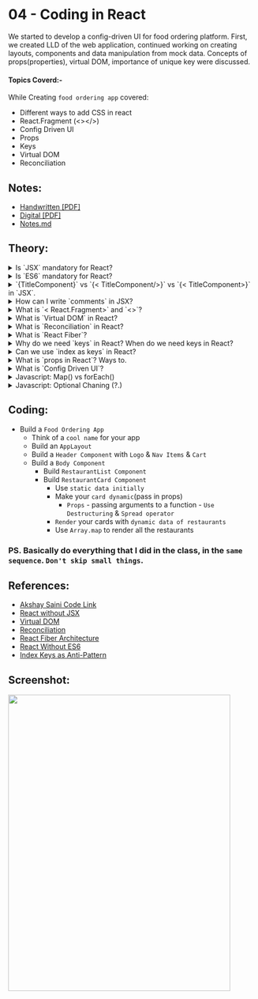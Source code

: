 # 04 - Coding in React

We started to develop a config-driven UI for food ordering platform. First, we created LLD of the web application, continued working on creating layouts, components and data manipulation from mock data. Concepts of props(properties), virtual DOM, importance of unique key were discussed.

#### Topics Coverd:-

While Creating `food ordering app` covered:

- Different ways to add CSS in react
- React.Fragment (<></>)
- Config Driven UI
- Props
- Keys
- Virtual DOM
- Reconciliation

## Notes:

- [Handwritten [PDF]](https://github.com/deltanode/react-playground/blob/main/00-React-Notes/Chapter%2004%20-%20Talk%20is%20Cheap%2C%20show%20me%20the%20code%20-%20HandWritten%20Notes.pdf)
- [Digital [PDF]](https://github.com/deltanode/react-playground/blob/main/00-React-Notes/Chapter%2004%20-%20Talk%20is%20Cheap%2C%20show%20me%20the%20code%20-%20Digital%20Notes.pdf)
- [Notes.md](https://github.com/deltanode/react-playground/blob/main/04-coding-in-react/notes.md)

## Theory:

<!-- *******************************-->
<details>
<summary>Is `JSX` mandatory for React?</summary><br>
<blockquote>

- No, Its not mandatory.
- `JSX` is not a requirement for using React. 
- Each JSX element is just syntactic sugar for calling `React.createElement(component, props, ...children)`. 
- So, anything you can do with JSX can also be done with just plain JavaScript.

</blockquote><br>
</details>

<!-- *******************************-->
<details>
<summary>Is `ES6` mandatory for React?</summary><br>
<blockquote>

ES6 is `not mandatory` for using React but it's highly recommended to use ES6. Any javascript expressions (pure js) can be used in JSX to render React elements. 

Currently, lot of React projects use ES6 features in React ecosystem, so it's better to have knowledge on ES6 features like modules, destructuring, spread operator, template literals, classes, map, filter and reduce array methods.

</blockquote><br>
</details>

<!-- *******************************-->
<details>
<summary>`{TitleComponent}` vs `{< TitleComponent/>}` vs `{< TitleComponent></ TitleComponent>}` in `JSX`.
</summary><br>
<blockquote>

```
{}  /* Curly braces { } are special syntax in JSX.
     * It is used to evaluate a JavaScript expression during compilation.
     * A JavaScript expression can be a variable, function, an object, or any code that resolves into a value.
     */

{TitleComponent}                        // It will give warning TitleComponent is a function componment, Not a React Element
{TitleComponent()}                      // this will render the TitleComponent (calling function expression as a Noraml Function)
{< TitleComponent/>}                    // this will render the TitleComponent (calling function expression using Self Closing Tag)
{< TitleComponent></ TitleComponent>}   // this will render the TitleComponent (calling function expression using Normal Tag)
```

_More_:

The Difference is stated below:

- `{TitleComponent}`: This value describes the `TitleComponent` as a javascript expression or a variable.
  The `{}` can embed a javascript expression or a variable inside it.
- `<TitleComponent/>` : This value represents a Component that is basically returning Some JSX value. In simple terms `TitleComponent` a function that is returning a JSX value.
  A component is written inside the `{<  />}` expression.
- `<TitleComponent></TitleComponent>` : `<TitleComponent />` and `<TitleComponent></TitleComponent>` are equivalent only when `< TitleComponent />` has no child components. The opening and closing tags are created to include the child components.

### Example

```
<TitleComponent>
    <FirstChildComponent />
    <SecondChildComponent />
    <ThirdChildComponent />
</TitleComponent>
```

OR

- `{ TitleComponent }` - This value in jsx is considered as jsx expression or variable. If no such variable is present, no output will be shown in the browser. Console throws the following warning

  ```
   index.js:1 Warning: Functions are not valid as a React child. This may happen if you return a Component instead of <Component /> from render. Or maybe you meant to call this function rather than return it.

  ```

- `{ <TitleComponent /> }` - This value in jsx is meant for rendering a component (i.e) function that return jsx. This is self closing tag.
- `{ <TitleComponent> </TitleComponent> }` - This is same as `{ <TitleComponent /> }` if there are no child inside TitleComponent. If there are children, then those values come inside `{ <TitleComponent>} ` and `</TitleComponent> }`.


</blockquote><br>
</details>

<!-- *******************************-->
<details>
<summary>How can I write `comments` in JSX?</summary><br>
<blockquote>

- Comments are written like anyother javascript code. 
- In javascript, we use `//` to comment a single line and `/*  */` to comment multiple lines. 
-  Similar, in jsx we enclose js code inside {} and hence comments are also enclosed within { } . 
- Only difference is for single line comment instead of `{//}` use `{/* */ }`


```
{// This is single line comment }

{/**
   *This is a
   * Multiline
   * Comment
   */
}
```
</blockquote><br>
</details>

<!-- *******************************-->
<details>
<summary>What is `< React.Fragment></ React.Fragment>` and `<></>`?</summary><br>
<blockquote>

- <></> is a shorthand of < React.Fragment></ React.Fragment>
- React gives us access to the `component` know as `React.Fragment`. It is exported from React library.
- React.Fragment is like a Empty tags.
- JSX only have one parent.
- We can't apply CSS Style on React.Fragment as it doesn't exist in HTML.

> `<React.Fragment></React.Fragment>` is a feature in React that allows you to return multiple elements from a React component by allowing you to group a list of children without adding extra nodes to the DOM.
`<></>` is the shorthand tag for `React.Fragment`. The only difference between them is that the shorthand version does not support the key attribute.

#### Example
```
return (
        <React.Fragment>
            <Header />
            <Navigation />
            <Main />
            <Footer />
        </React.Fragment>
    );

return (
        <>
            <Header />
            <Navigation />
            <Main />
            <Footer />
        </>
    );
```

_More_:-

**Each jsx element (component) can have only one parent.** This is because jsx element is converted to React.createElement(parent, props, ...children) before rendering in the DOM. 

But the common pattern in React is for a component to return multiple elements. So, for grouping, we can enclose them within `<div> </div>`. But there can be situations were `<div> </div>` should not be used. In such cases, Fragments can be used to group a list of children without adding extra nodes (like <div>) to the DOM.

The new, short syntax for declaring Fragment is empty tags `<> </>`. It can be used in the same way as any other element but it doesn't support keys or attributes. 

> __NOTE__: `What if React fires a key warning?`

> There will be cases where we might use Fragments while mapping a list of elements . And React will fire a key warning since every element must have a unique key. In such cases, `Keyed Fragments` can be used. key is the only attribute that can be passed to <React.Fragment></React.Fragment>. This is not possible with <></>.

</blockquote><br>
</details>

<!-- *******************************-->
<details>
<summary>What is `Virtual DOM` in React?</summary><br>
<blockquote>

- Virtual DOM (VDOM) is a programming concept where a copy/virtual representaion of the UI is kept in memory and synced with the "real" DOM tree by a library called `React-DOM`. This process is called `Reconciliation`. 
- In React, a virtual DOM is associated with `React elements` since they are the objects representing the UI. 
- React, however, also uses internal objects called “fibers” to hold additional information about the component tree. They may also be considered a part of “virtual DOM” implementation in React.
</blockquote><br>
</details>

<!-- *******************************-->
<details>
<summary>What is `Reconciliation` in React?</summary><br>
<blockquote>

- React uses **diffing algorithm** to diff one tree (actually dom) from another which determines what needs to be updated and only re-renders the diff.

- In React, we pass props to a component, when any of the prop changes, a reconciliation process is triggered internally by react which traverses the whole component hierarchy to mark any changes required in the given component at a time.

- __Reconciler vs Renderer__: 
    | Reconciler | Renderer |
    | --- | --- |
    | - Reconciler does the work of computing which parts of the tree have changed.| -  Renderer uses this info to actually update the rendered app. |


_More_:

- `Reconciliation` is the process through which React updates the Browser DOM and makes React work faster. 
- React use a `diffing algorithm` so that component updates are predictable and faster. 
- React would first calculate the difference between the real DOM and the copy of DOM (Virtual DOM) when there's an update of components.
- React stores a copy of Browser DOM which is called `Virtual DOM`. When we make changes or add data, React creates a new Virtual DOM and compares it with the previous one. Comparison is done by `Diffing Algorithm`.
- React compares the Virtual DOM with Real DOM to finds out the changed nodes and then, it only updates the changed nodes in Real DOM leaving the rest nodes as it is. This process is called `Reconciliation`.
</blockquote><br>
</details>

<!-- *******************************-->
<details>
<summary>What is `React Fiber`?</summary><br>
<blockquote>


- React Fiber is the new reconciliation engine in React 16. The goal of React Fiber is to increase its suitability for areas like `animation, layout, and gestures`. Its headline feature is `incremental rendering`: the ability to split rendering work into chunks and spread it out over multiple frames.

_More_:

React Fiber is a concept of ReactJS that is used to render a system faster, smoother and smarter.
The Fiber reconciler, which became the default reconciler for React 16 and above, is a complete rewrite of React’s reconciliation algorithm to solve some long-standing issues in React.
Because Fiber is asynchronous, React can:
- Pause, resume, and restart rendering work on components as new updates come in
- Reuse previously completed work and even abort it if not needed
- Split work into chunks and prioritize tasks based on importance

</blockquote><br>
</details>

<!-- *******************************-->
<details>
<summary>Why do we need `keys` in React? When do we need keys in React?</summary><br>
<blockquote>

- A `key` is a special attribute you need to include when creating lists of elements in React. 
- Keys are used in React to identify which items in the list are changed, updated, or deleted. 
- In other words, we can say that keys are unique Identifier used to give an identity to the elements in the lists.
- Keys should be given to the elements within the array to give the elements a stable identity.
- #### Example
  ```
  <li key={0}>1</li>
  <li key={1}>2</li>
  <li key={2}>3</li>
  ```
- When we have multiple childen with same Tag name, then its difficult for react to figure out the sequence in which the new child is added. So, it re-render the complete node.
- But we only want to make changes to the small portion only.
- For this we need to pass `keys`. So that react can figure out where the change has occure & only render that perticular node.

    
_More_:-
    
    
- React create the visual representation of the DOM which is know as Virtual DOM.
- Because of reconcilliation algorithm, react diff on tree from another, & only make chages to that small portion only.

</blockquote><br>
</details>

<!-- *******************************-->
<details>
<summary>Can we use `index as keys` in React?</summary><br>
<blockquote>

- Yes, we can use the `index as keys`, but it is not considered as a good practice to use them because if the order of items may change. This can negatively impact performance and may cause issues with component state.
- Keys are taken from each object which is being rendered. There might be a possibility that if we modify the incoming data react may render them in unusual order.
- We should prefer it only for the last case senario.

    
_More_:
    
- A key is the only thing React uses to identify DOM elements. It is not recommend to use indexes for keys if the order of items may change. This can negatively impact performance and may cause issues with component state.
- But, nothing is better than anything. If we don't give a key, react by default assign id of that list item as it's key. 
- `NO key` << `INDEX as key` <<<<<< `Unique id as key from data` 
</blockquote><br>
</details>

<!-- *******************************-->
<details>
<summary>What is `props in React`? Ways to.</summary><br>
<blockquote>

Props are the attributes that we pass in React Component.
In layman terms, they are just the arguments that we pass on React Component(i.e which is a function only)

</blockquote><br>
</details>

<!-- *******************************-->
<details>
<summary>What is `Config Driven UI`?</summary><br>
<blockquote>

- It a way of creataing a dynamic UI in such a way, which changes on the basics of backend API data.
- Eg: Suppose we provide some services through our web app in different cities. Now we want to display offer & discounts as the cities. So, our web app should re-render on the basis of datacomming from the backend, this is beacause of config driven UI.
</blockquote><br>
</details>

<!-- *******************************-->
<details>
<summary>Javascript: Map() vs forEach()</summary><br>
<blockquote>

</blockquote><br>
</details>

<!-- *******************************-->
<details>
<summary>Javascript: Optional Chaning (?.)</summary><br>
<blockquote>

</blockquote><br>
</details>
<!-- *******************************-->

## Coding:

- Build a `Food Ordering App`
  - Think of a `cool name` for your app
  - Build an `AppLayout`
  - Build a `Header Component` with `Logo` & `Nav Items` & `Cart`
  - Build a `Body Component`
    - Build `RestaurantList Component`
    - Build `RestaurantCard Component`
      - Use `static data initially`
      - Make your `card dynamic`(pass in props)
        - `Props` - passing arguments to a function - `Use Destructuring` & `Spread operator`
      - `Render` your cards with `dynamic data of restaurants`
      - Use `Array.map` to render all the restaurants

### PS. Basically do everything that I did in the class, in the `same sequence`. `Don't skip small things`.

  
## References:

- [Akshay Saini Code Link](https://bitbucket.org/namastedev/namaste-react-live/src/master/)
- [React without JSX](https://reactjs.org/docs/react-without-jsx.html)
- [Virtual DOM](https://reactjs.org/docs/faq-internals.html)
- [Reconciliation](https://reactjs.org/docs/reconciliation.html)
- [React Fiber Architecture](https://github.com/acdlite/react-fiber-architecture)
- [React Without ES6](https://reactjs.org/docs/react-without-es6.html)
- [Index Keys as Anti-Pattern](https://robinpokorny.com/blog/index-as-a-key-is-an-anti-pattern/)

  
## Screenshot:
 <img height="600px" width="450px"  src="./screenshot/screenshot_localhost.png">

